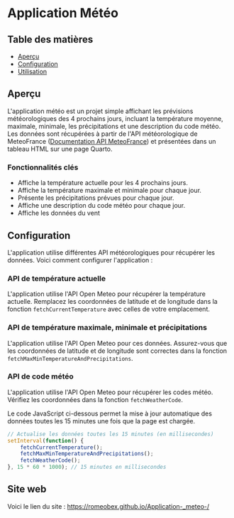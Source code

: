 # Application Météo

## Table des matières
- [Aperçu](#aperçu)
- [Configuration](#configuration)
- [Utilisation](#utilisation)

## Aperçu
L'application météo est un projet simple affichant les prévisions météorologiques des 4 prochains jours, incluant la température moyenne, maximale, minimale, les précipitations et une description du code météo. Les données sont récupérées à partir de l'API météorologique de MeteoFrance ([Documentation API MeteoFrance](https://open-meteo.com/en/docs/meteofrance-api)) et présentées dans un tableau HTML sur une page Quarto.

### Fonctionnalités clés
- Affiche la température actuelle pour les 4 prochains jours.
- Affiche la température maximale et minimale pour chaque jour.
- Présente les précipitations prévues pour chaque jour.
- Affiche une description du code météo pour chaque jour.
- Affiche les données du vent

## Configuration
L'application utilise différentes API météorologiques pour récupérer les données. Voici comment configurer l'application :

### API de température actuelle
L'application utilise l'API Open Meteo pour récupérer la température actuelle. Remplacez les coordonnées de latitude et de longitude dans la fonction `fetchCurrentTemperature` avec celles de votre emplacement.

### API de température maximale, minimale et précipitations
L'application utilise l'API Open Meteo pour ces données. Assurez-vous que les coordonnées de latitude et de longitude sont correctes dans la fonction `fetchMaxMinTemperatureAndPrecipitations`.

### API de code météo
L'application utilise l'API Open Meteo pour récupérer les codes météo. Vérifiez les coordonnées dans la fonction `fetchWeatherCode`.

Le code JavaScript ci-dessous permet la mise à jour automatique des données toutes les 15 minutes une fois que la page est chargée.

```javascript
// Actualise les données toutes les 15 minutes (en millisecondes)
setInterval(function() {
    fetchCurrentTemperature();
    fetchMaxMinTemperatureAndPrecipitations();
    fetchWeatherCode();
}, 15 * 60 * 1000); // 15 minutes en millisecondes
```
## Site web 

Voici le lien du site : <https://romeobex.github.io/Application-_meteo-/>
